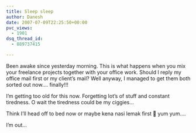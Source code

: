 ```yaml
---
title: Sleep sleep
author: Danesh
date: 2007-07-09T22:25:50+00:00
pvc_views:
  - 1901
dsq_thread_id:
  - 889737415

---
```

Been awake since yesterday morning. This is what happens when you mix your freelance projects together with your office work. Should I reply my office mail first or my client&#8217;s mail? Well anyway, I managed to get them both sorted out now&#8230;. finally!!!

I&#8217;m getting too old for this now. Forgetting lot&#8217;s of stuff and constant tiredness. O wait the tiredness could be my ciggies&#8230;

Think I&#8217;ll head off to bed now or maybe kena nasi lemak first 🙂 yum yum&#8230;.

I&#8217;m out&#8230;